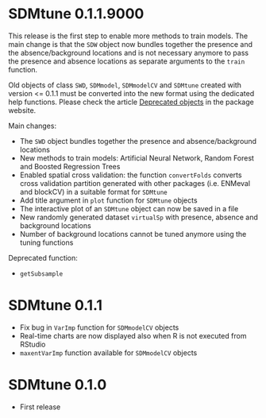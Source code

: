 # SDMtune 0.1.1.9000
This release is the first step to enable more methods to train models. The main change is that the `SDW` object now bundles together the presence and the absence/background locations and is not necessary anymore to pass the presence and absence locations as separate arguments to the `train` function.

Old objects of class `SWD`, `SDMmodel`, `SDMmodelCV` and `SDMtune` created with version <= 0.1.1 must be converted into the new format using the dedicated help functions. Please check the article [Deprecated objects](https://consbiol-unibern.github.io/SDMtune/articles/articles/deprecatd_objects.html) in the package website.  

Main changes:

* The `SWD` object bundles together the presence and absence/background locations
* New methods to train models: Artificial Neural Network, Random Forest and Boosted Regression Trees
* Enabled spatial cross validation: the function `convertFolds` converts cross validation partition generated with other packages (i.e. ENMeval and blockCV) in a suitable format for `SDMtune`
* Add title argument in `plot` function for `SDMtune` objects
* The interactive plot of an `SDMtune` object can now be saved in a file
* New randomly generated dataset `virtualSp` with presence, absence and background locations
* Number of background locations cannot be tuned anymore using the tuning functions

Deprecated function:

* `getSubsample`

# SDMtune 0.1.1
* Fix bug in `VarImp` function for `SDMmodelCV` objects
* Real-time charts are now displayed also when R is not executed from RStudio
* `maxentVarImp` function available for `SDMmodelCV` objects

# SDMtune 0.1.0
* First release
